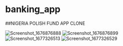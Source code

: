 # banking_app

##NIGERIA POLISH FUND APP CLONE


![Screenshot_1676876888](https://user-images.githubusercontent.com/84554840/221472850-f39cb4df-1f6b-4d5b-af2c-5a4c0a90f72c.jpg)
![Screenshot_1676876899](https://user-images.githubusercontent.com/84554840/221472856-c43e8853-7866-4973-93c3-c878f2bc193c.png)
![Screenshot_1677326513](https://user-images.githubusercontent.com/84554840/221472859-283ed4f6-f162-49b5-863e-8ed6c76f37a6.png)
![Screenshot_1677326529](https://user-images.githubusercontent.com/84554840/221472860-60544026-3bab-4cc9-ace1-8793a539a3f4.jpg)
